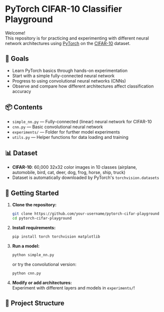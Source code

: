# PyTorch CIFAR-10 Classifier Playground

Welcome!  
This repository is for practicing and experimenting with different neural network architectures using [PyTorch](https://pytorch.org/) on the [CIFAR-10](https://www.cs.toronto.edu/~kriz/cifar.html) dataset.

## 🚩 **Goals**

- Learn PyTorch basics through hands-on experimentation
- Start with a simple fully-connected neural network
- Progress to using convolutional neural networks (CNNs)
- Observe and compare how different architectures affect classification accuracy

## 📦 **Contents**

- `simple_nn.py` — Fully-connected (linear) neural network for CIFAR-10
- `cnn.py` — Basic convolutional neural network
- `experiments/` — Folder for further model experiments
- `utils.py` — Helper functions for data loading and training

## 📊 **Dataset**

- **CIFAR-10**: 60,000 32x32 color images in 10 classes (airplane, automobile, bird, cat, deer, dog, frog, horse, ship, truck)
- Dataset is automatically downloaded by PyTorch's `torchvision.datasets`

## 🚀 **Getting Started**

1. **Clone the repository:**
    ```bash
    git clone https://github.com/your-username/pytorch-cifar-playground.git
    cd pytorch-cifar-playground
    ```

2. **Install requirements:**
    ```bash
    pip install torch torchvision matplotlib
    ```

3. **Run a model:**
    ```bash
    python simple_nn.py
    ```
    or try the convolutional version:
    ```bash
    python cnn.py
    ```

4. **Modify or add architectures:**  
   Experiment with different layers and models in `experiments/`!

## 📝 **Project Structure**


